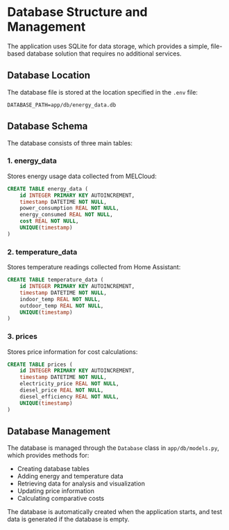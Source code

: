 # Database Structure and Management

The application uses SQLite for data storage, which provides a simple, file-based database solution that requires no additional services.

## Database Location

The database file is stored at the location specified in the `.env` file:
```
DATABASE_PATH=app/db/energy_data.db
```

## Database Schema

The database consists of three main tables:

### 1. energy_data
Stores energy usage data collected from MELCloud:
```sql
CREATE TABLE energy_data (
    id INTEGER PRIMARY KEY AUTOINCREMENT,
    timestamp DATETIME NOT NULL,
    power_consumption REAL NOT NULL,
    energy_consumed REAL NOT NULL,
    cost REAL NOT NULL,
    UNIQUE(timestamp)
)
```

### 2. temperature_data
Stores temperature readings collected from Home Assistant:
```sql
CREATE TABLE temperature_data (
    id INTEGER PRIMARY KEY AUTOINCREMENT,
    timestamp DATETIME NOT NULL,
    indoor_temp REAL NOT NULL,
    outdoor_temp REAL NOT NULL,
    UNIQUE(timestamp)
)
```

### 3. prices
Stores price information for cost calculations:
```sql
CREATE TABLE prices (
    id INTEGER PRIMARY KEY AUTOINCREMENT,
    timestamp DATETIME NOT NULL,
    electricity_price REAL NOT NULL,
    diesel_price REAL NOT NULL,
    diesel_efficiency REAL NOT NULL,
    UNIQUE(timestamp)
)
```

## Database Management

The database is managed through the `Database` class in `app/db/models.py`, which provides methods for:

- Creating database tables
- Adding energy and temperature data
- Retrieving data for analysis and visualization
- Updating price information
- Calculating comparative costs

The database is automatically created when the application starts, and test data is generated if the database is empty.